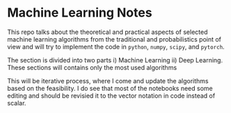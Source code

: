 # Machine Learning Notes
This repo talks about the theoretical and practical aspects of selected machine learning algorithms from the traditional and probabilistics point of view and will try to implement the code in `python`, `numpy`, `scipy`, and `pytorch`.

The section is divided into two parts i) Machine Learning ii) Deep Learning. These sections will contains only the most used algorithms

This will be iterative process, where I come and update the algorithms based on the feasibility. I do see that most of the notebooks need some editing and should be revisied it to the vector notation in code instead of scalar. 
